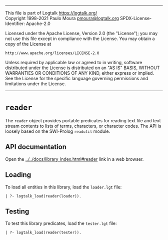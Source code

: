 ________________________________________________________________________

This file is part of Logtalk <https://logtalk.org/>  
Copyright 1998-2021 Paulo Moura <pmoura@logtalk.org>
SPDX-License-Identifier: Apache-2.0

Licensed under the Apache License, Version 2.0 (the "License");
you may not use this file except in compliance with the License.
You may obtain a copy of the License at

    http://www.apache.org/licenses/LICENSE-2.0

Unless required by applicable law or agreed to in writing, software
distributed under the License is distributed on an "AS IS" BASIS,
WITHOUT WARRANTIES OR CONDITIONS OF ANY KIND, either express or implied.
See the License for the specific language governing permissions and
limitations under the License.
________________________________________________________________________


`reader`
========

The `reader` object provides portable predicates for reading text file and
text stream contents to lists of terms, characters, or character codes. The
API is loosely based on the SWI-Prolog `readutil` module.


API documentation
-----------------

Open the [../../docs/library_index.html#reader](../../docs/library_index.html#reader)
link in a web browser.


Loading
-------

To load all entities in this library, load the `loader.lgt` file:

	| ?- logtalk_load(reader(loader)).


Testing
-------

To test this library predicates, load the `tester.lgt` file:

	| ?- logtalk_load(reader(tester)).
